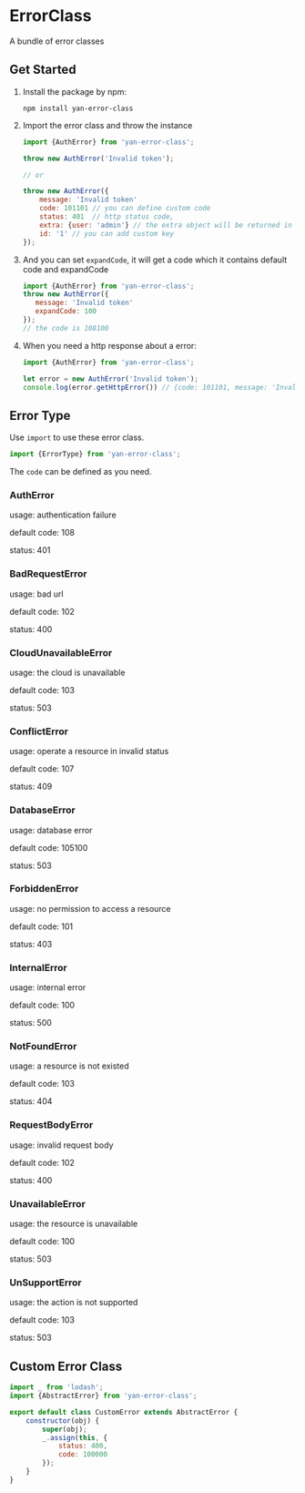# ErrorClass

A bundle of error classes

## Get Started

1. Install the package by npm:

    ```shell
    npm install yan-error-class
    ```
2. Import the error class and throw the instance
    
    ```javascript
    import {AuthError} from 'yan-error-class';
    
    throw new AuthError('Invalid token');

    // or
    
    throw new AuthError({
        message: 'Invalid token'
        code: 101101 // you can define custom code
        status: 401  // http status code,
        extra: {user: 'admin'} // the extra object will be returned in http response body
        id: '1' // you can add custom key
    });
    ```
    
3. And you can set `expandCode`, it will get a code which it contains default code and expandCode
    
    ```javascript
    import {AuthError} from 'yan-error-class';        
    throw new AuthError({
       message: 'Invalid token'
       expandCode: 100
    });
    // the code is 108100
    ```
4. When you need a http response about a error:
    
    ```javascript
    import {AuthError} from 'yan-error-class';
    
    let error = new AuthError('Invalid token');
    console.log(error.getHttpError()) // {code: 101101, message: 'Invalid token', extra: undefined}
    ```
    
## Error Type

Use `import` to use these error class.

```javascript
import {ErrorType} from 'yan-error-class';
```

The `code` can be defined as you need.

### AuthError

usage: authentication failure

default code: 108

status: 401

### BadRequestError

usage: bad url

default code: 102

status: 400

### CloudUnavailableError

usage: the cloud is unavailable

default code: 103

status: 503

### ConflictError

usage: operate a resource in invalid status

default code: 107

status: 409

### DatabaseError

usage: database error

default code: 105100

status: 503

### ForbiddenError

usage: no permission to access a resource

default code: 101

status: 403

### InternalError

usage: internal error

default code: 100

status: 500

### NotFoundError

usage: a resource is not existed

default code: 103

status: 404

### RequestBodyError

usage: invalid request body

default code: 102

status: 400

### UnavailableError

usage: the resource is unavailable

default code: 100

status: 503

### UnSupportError

usage: the action is not supported

default code: 103

status: 503

## Custom Error Class

```javascript
import _ from 'lodash';
import {AbstractError} from 'yan-error-class';

export default class CustomError extends AbstractError {
    constructor(obj) {
        super(obj);
        _.assign(this, {
            status: 400,
            code: 100000
        });
    }
}
```







